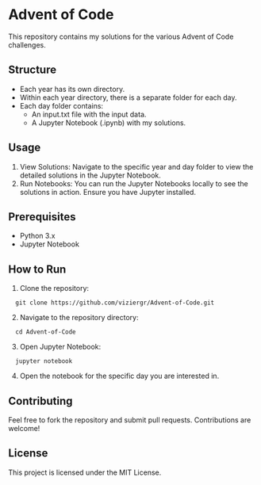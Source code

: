 # Advent of Code
This repository contains my solutions for the various Advent of Code challenges.

## Structure

- Each year has its own directory.
- Within each year directory, there is a separate folder for each day.
- Each day folder contains:
  - An input.txt file with the input data.
  - A Jupyter Notebook (.ipynb) with my solutions.

## Usage

1. View Solutions: Navigate to the specific year and day folder to view the detailed solutions in the Jupyter Notebook.
2. Run Notebooks: You can run the Jupyter Notebooks locally to see the solutions in action. Ensure you have Jupyter installed.

## Prerequisites
 - Python 3.x
 - Jupyter Notebook
 
## How to Run

1. Clone the repository:

```  git clone https://github.com/viziergr/Advent-of-Code.git```

2. Navigate to the repository directory:

```  cd Advent-of-Code```

3. Open Jupyter Notebook:

```  jupyter notebook```

4. Open the notebook for the specific day you are interested in.

## Contributing

Feel free to fork the repository and submit pull requests. Contributions are welcome!

## License

This project is licensed under the MIT License.
